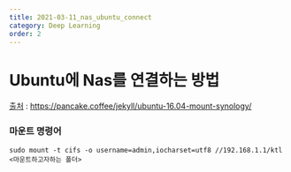 ```yaml
---
title: 2021-03-11_nas_ubuntu_connect
category: Deep Learning
order: 2
---
```


# Ubuntu에 Nas를 연결하는 방법
[출처](https://pancake.coffee/jekyll/ubuntu-16.04-mount-synology/) : https://pancake.coffee/jekyll/ubuntu-16.04-mount-synology/  

### 마운트 명령어 
```sudo mount -t cifs -o username=admin,iocharset=utf8 //192.168.1.1/ktl <마운트하고자하는 폴더>```  